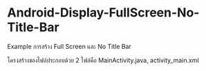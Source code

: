 # Android-Display-FullScreen-No-Title-Bar

Example การสร้าง Full Screen และ No Title Bar

โครงสร้างของไฟล์ประกอบด้วย 2 ไฟล์คือ MainActivity.java, activity_main.xml 
